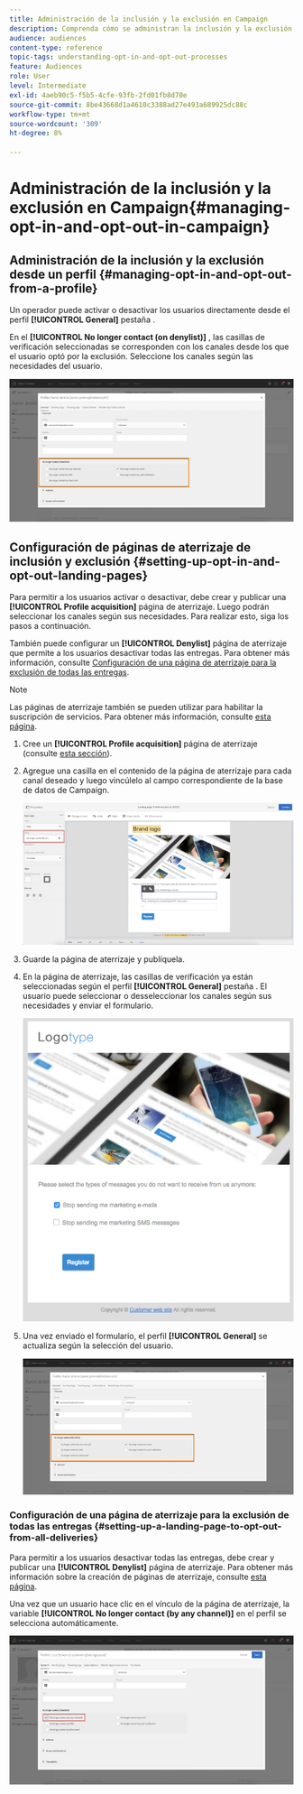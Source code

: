 ```yaml
---
title: Administración de la inclusión y la exclusión en Campaign
description: Comprenda cómo se administran la inclusión y la exclusión en Adobe Campaign.
audience: audiences
content-type: reference
topic-tags: understanding-opt-in-and-opt-out-processes
feature: Audiences
role: User
level: Intermediate
exl-id: 4aeb90c5-f5b5-4cfe-93fb-2fd01fb8d70e
source-git-commit: 8be43668d1a4610c3388ad27e493a689925dc88c
workflow-type: tm+mt
source-wordcount: '309'
ht-degree: 8%

---
```


# Administración de la inclusión y la exclusión en Campaign{#managing-opt-in-and-opt-out-in-campaign}

## Administración de la inclusión y la exclusión desde un perfil {#managing-opt-in-and-opt-out-from-a-profile}

Un operador puede activar o desactivar los usuarios directamente desde el perfil **[!UICONTROL General]** pestaña .

En el **[!UICONTROL No longer contact (on denylist)]** , las casillas de verificación seleccionadas se corresponden con los canales desde los que el usuario optó por la exclusión. Seleccione los canales según las necesidades del usuario.

![](assets/optin_landingpage_3.png)

## Configuración de páginas de aterrizaje de inclusión y exclusión {#setting-up-opt-in-and-opt-out-landing-pages}

Para permitir a los usuarios activar o desactivar, debe crear y publicar una **[!UICONTROL Profile acquisition]** página de aterrizaje. Luego podrán seleccionar los canales según sus necesidades. Para realizar esto, siga los pasos a continuación.

También puede configurar un **[!UICONTROL Denylist]** página de aterrizaje que permite a los usuarios desactivar todas las entregas. Para obtener más información, consulte [Configuración de una página de aterrizaje para la exclusión de todas las entregas](#setting-up-a-landing-page-to-opt-out-from-all-deliveries).

>[!NOTE]
>
>Las páginas de aterrizaje también se pueden utilizar para habilitar la suscripción de servicios. Para obtener más información, consulte [esta página](../../channels/using/configuring-landing-page.md#linking-a-landing-page-to-a-service).

1. Cree un **[!UICONTROL Profile acquisition]** página de aterrizaje (consulte [esta sección](../../channels/using/getting-started-with-landing-pages.md)).
1. Agregue una casilla en el contenido de la página de aterrizaje para cada canal deseado y luego vincúlelo al campo correspondiente de la base de datos de Campaign.

   ![](assets/optin_landingpage_1.png)

1. Guarde la página de aterrizaje y publíquela.
1. En la página de aterrizaje, las casillas de verificación ya están seleccionadas según el perfil **[!UICONTROL General]** pestaña . El usuario puede seleccionar o desseleccionar los canales según sus necesidades y enviar el formulario.

   ![](assets/optin_landingpage_2.png)

1. Una vez enviado el formulario, el perfil **[!UICONTROL General]** se actualiza según la selección del usuario.

   ![](assets/optin_landingpage_3.png)

### Configuración de una página de aterrizaje para la exclusión de todas las entregas {#setting-up-a-landing-page-to-opt-out-from-all-deliveries}

Para permitir a los usuarios desactivar todas las entregas, debe crear y publicar una **[!UICONTROL Denylist]** página de aterrizaje. Para obtener más información sobre la creación de páginas de aterrizaje, consulte [esta página](../../channels/using/getting-started-with-landing-pages.md).

Una vez que un usuario hace clic en el vínculo de la página de aterrizaje, la variable **[!UICONTROL No longer contact (by any channel)]** en el perfil se selecciona automáticamente.

![](assets/blocklisting_allchannels.png)
